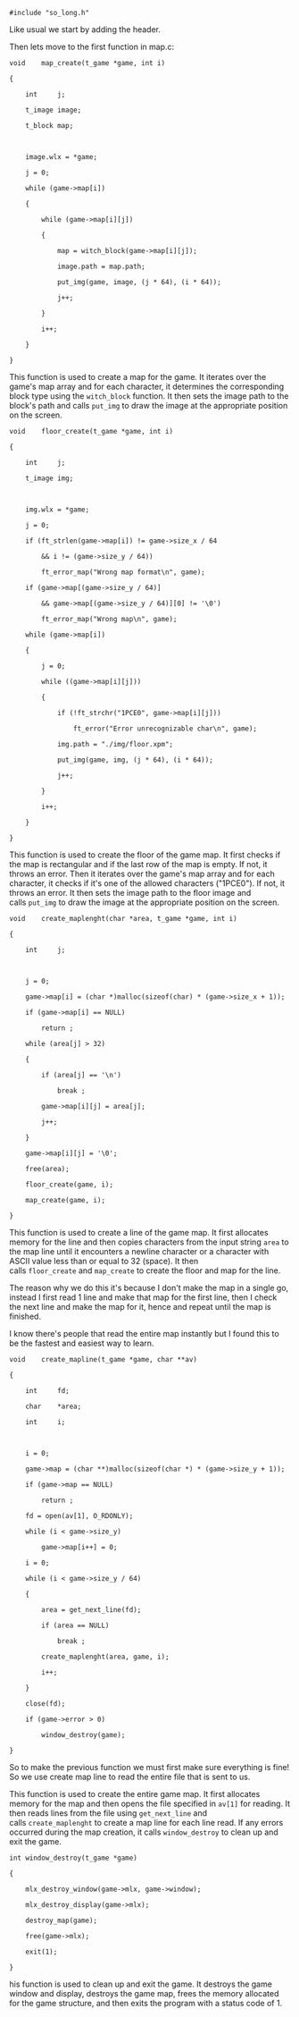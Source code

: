 ```
#include "so_long.h"
```
Like usual we start by adding the header.

Then lets move to the first function in map.c:

```
void    map_create(t_game *game, int i)

{

    int     j;

    t_image image;

    t_block map;

  

    image.wlx = *game;

    j = 0;

    while (game->map[i])

    {

        while (game->map[i][j])

        {

            map = witch_block(game->map[i][j]);

            image.path = map.path;

            put_img(game, image, (j * 64), (i * 64));

            j++;

        }

        i++;

    }

}
```
This function is used to create a map for the game. It iterates over the game's map array and for each character, it determines the corresponding block type using the `witch_block` function. It then sets the image path to the block's path and calls `put_img` to draw the image at the appropriate position on the screen.

```
void    floor_create(t_game *game, int i)

{

    int     j;

    t_image img;

  

    img.wlx = *game;

    j = 0;

    if (ft_strlen(game->map[i]) != game->size_x / 64

        && i != (game->size_y / 64))

        ft_error_map("Wrong map format\n", game);

    if (game->map[(game->size_y / 64)]

        && game->map[(game->size_y / 64)][0] != '\0')

        ft_error_map("Wrong map\n", game);

    while (game->map[i])

    {

        j = 0;

        while ((game->map[i][j]))

        {

            if (!ft_strchr("1PCE0", game->map[i][j]))

                ft_error("Error unrecognizable char\n", game);

            img.path = "./img/floor.xpm";

            put_img(game, img, (j * 64), (i * 64));

            j++;

        }

        i++;

    }

}
```
This function is used to create the floor of the game map. It first checks if the map is rectangular and if the last row of the map is empty. If not, it throws an error. Then it iterates over the game's map array and for each character, it checks if it's one of the allowed characters ("1PCE0"). If not, it throws an error. It then sets the image path to the floor image and calls `put_img` to draw the image at the appropriate position on the screen.

```
void    create_maplenght(char *area, t_game *game, int i)

{

    int     j;

  

    j = 0;

    game->map[i] = (char *)malloc(sizeof(char) * (game->size_x + 1));

    if (game->map[i] == NULL)

        return ;

    while (area[j] > 32)

    {

        if (area[j] == '\n')

            break ;

        game->map[i][j] = area[j];

        j++;

    }

    game->map[i][j] = '\0';

    free(area);

    floor_create(game, i);

    map_create(game, i);

}
```
This function is used to create a line of the game map. It first allocates memory for the line and then copies characters from the input string `area` to the map line until it encounters a newline character or a character with ASCII value less than or equal to 32 (space). It then calls `floor_create` and `map_create` to create the floor and map for the line.

The reason why we do this it's because I don't make the map in a single go, instead I first read 1 line and make that map for the first line, then I check the next line and make the map for it, hence and repeat until the map is finished.

I know there's people that read the entire map instantly but I found this to be the fastest and easiest way to learn.

```
void    create_mapline(t_game *game, char **av)

{

    int     fd;

    char    *area;

    int     i;

  

    i = 0;

    game->map = (char **)malloc(sizeof(char *) * (game->size_y + 1));

    if (game->map == NULL)

        return ;

    fd = open(av[1], O_RDONLY);

    while (i < game->size_y)

        game->map[i++] = 0;

    i = 0;

    while (i < game->size_y / 64)

    {

        area = get_next_line(fd);

        if (area == NULL)

            break ;

        create_maplenght(area, game, i);

        i++;

    }

    close(fd);

    if (game->error > 0)

        window_destroy(game);

}
```
So to make the previous function we must first make sure everything is fine! So we use create map line to read the entire file that is sent to us.

This function is used to create the entire game map. It first allocates memory for the map and then opens the file specified in `av[1]` for reading. It then reads lines from the file using `get_next_line` and calls `create_maplenght` to create a map line for each line read. If any errors occurred during the map creation, it calls `window_destroy` to clean up and exit the game.

```
int window_destroy(t_game *game)

{

    mlx_destroy_window(game->mlx, game->window);

    mlx_destroy_display(game->mlx);

    destroy_map(game);

    free(game->mlx);

    exit(1);

}
```
his function is used to clean up and exit the game. It destroys the game window and display, destroys the game map, frees the memory allocated for the game structure, and then exits the program with a status code of 1.